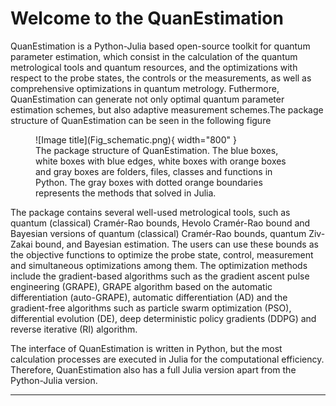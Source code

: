 # **Welcome to the QuanEstimation**
QuanEstimation is a Python-Julia based open-source toolkit for quantum parameter estimation, which consist in the calculation of the quantum metrological tools and quantum resources, and the optimizations with respect to the probe states, the controls or the measurements, as well as comprehensive optimizations in quantum metrology. Futhermore, QuanEstimation can generate not only optimal quantum parameter estimation schemes, but also adaptive measurement schemes.The package structure of QuanEstimation can be seen in the following 
figure

<figure markdown>
  ![Image title](Fig_schematic.png){ width="800" }
  <figcaption>The package structure of QuanEstimation. The blue boxes, white boxes with blue 
  edges, white boxes with orange boxes and gray boxes are folders, files, classes and functions in 
  Python. The gray boxes with dotted orange boundaries represents the methods that solved in Julia.
  </figcaption>
</figure>

The package contains several well-used metrological tools, such as quantum (classical) 
Cramér-Rao bounds, Hevolo Cramér-Rao bound and Bayesian versions of quantum (classical) 
Cramér-Rao bounds, quantum Ziv-Zakai bound, and Bayesian estimation. The users can use these
bounds as the objective functions to optimize the probe state, control, measurement and 
simultaneous optimizations among them. The optimization methods include the gradient-based 
algorithms such as the gradient ascent pulse engineering (GRAPE), GRAPE algorithm based on the 
automatic differentiation (auto-GRAPE), automatic differentiation (AD) and the 
gradient-free algorithms such as particle swarm optimization (PSO), differential evolution (DE), 
deep deterministic policy gradients (DDPG) and reverse iterative (RI) algorithm.

The interface of QuanEstimation is written in Python, but the most calculation processes are
executed in Julia for the computational efficiency. Therefore, QuanEstimation also has a full
Julia version apart from the Python-Julia version. 

---